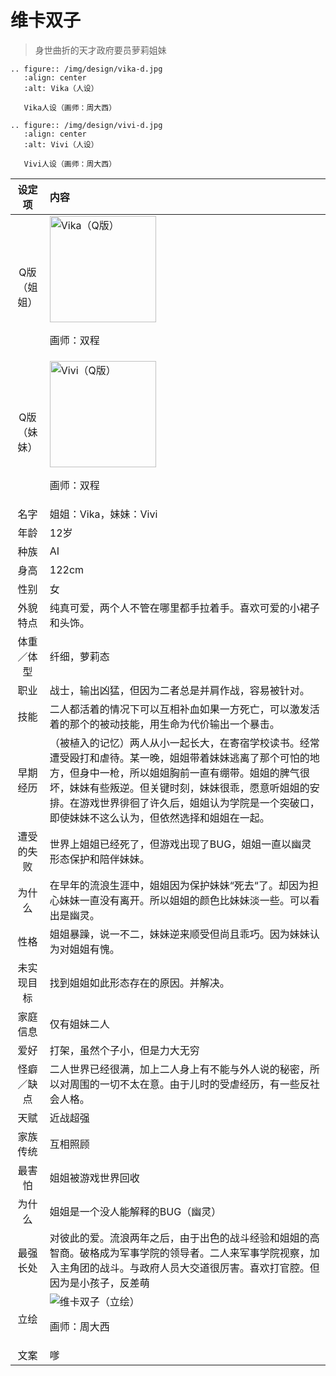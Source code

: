 # 维卡双子
> 身世曲折的天才政府要员萝莉姐妹

```{eval-rst}
.. figure:: /img/design/vika-d.jpg
   :align: center
   :alt: Vika（人设）

   Vika人设（画师：周大西）
```
```{eval-rst}
.. figure:: /img/design/vivi-d.jpg
   :align: center
   :alt: Vivi（人设）

   Vivi人设（画师：周大西）
```

|设定项|内容|
|:-:|:-|
|Q版（姐姐）|<img src="/img/Q/Q-vika.png" alt="Vika（Q版）" height="170px"><p>画师：双程</p>|
|Q版（妹妹）|<img src="/img/Q/Q-vivi.png" alt="Vivi（Q版）" height="170px"><p>画师：双程</p>|
|名字|姐姐：Vika，妹妹：Vivi|
|年龄|12岁|
|种族|AI|
|身高|122cm|
|性别|女|
|外貌特点|纯真可爱，两个人不管在哪里都手拉着手。喜欢可爱的小裙子和头饰。|
|体重／体型|纤细，萝莉态|
|职业|战士，输出凶猛，但因为二者总是并肩作战，容易被针对。|
|技能|二人都活着的情况下可以互相补血如果一方死亡，可以激发活着的那个的被动技能，用生命为代价输出一个暴击。|
|早期经历|（被植入的记忆）两人从小一起长大，在寄宿学校读书。经常遭受殴打和虐待。某一晚，姐姐带着妹妹逃离了那个可怕的地方，但身中一枪，所以姐姐胸前一直有绷带。姐姐的脾气很坏，妹妹有些叛逆。但关键时刻，妹妹很乖，愿意听姐姐的安排。在游戏世界徘徊了许久后，姐姐认为学院是一个突破口，即使妹妹不这么认为，但依然选择和姐姐在一起。|
|遭受的失败| 世界上姐姐已经死了，但游戏出现了BUG，姐姐一直以幽灵形态保护和陪伴妹妹。|
|为什么|在早年的流浪生涯中，姐姐因为保护妹妹“死去“了。却因为担心妹妹一直没有离开。所以姐姐的颜色比妹妹淡一些。可以看出是幽灵。|
|性格| 姐姐暴躁，说一不二，妹妹逆来顺受但尚且乖巧。因为妹妹认为对姐姐有愧。|
|未实现目标|找到姐姐如此形态存在的原因。并解决。|
|家庭信息|仅有姐妹二人|
|爱好|打架，虽然个子小，但是力大无穷|
|怪癖／缺点|二人世界已经很满，加上二人身上有不能与外人说的秘密，所以对周围的一切不太在意。由于儿时的受虐经历，有一些反社会人格。|
|天赋|近战超强|
|家族传统|互相照顾|
|最害怕|姐姐被游戏世界回收|
|为什么|姐姐是一个没人能解释的BUG（幽灵）|
|最强长处|对彼此的爱。流浪两年之后，由于出色的战斗经验和姐姐的高智商。破格成为军事学院的领导者。二人来军事学院视察，加入主角团的战斗。与政府人员大交道很厉害。喜欢打官腔。但因为是小孩子，反差萌|
|立绘|![维卡双子（立绘）](/img/figure/vikagirls.png)<p>画师：周大西</p>|
|文案|嗲|

